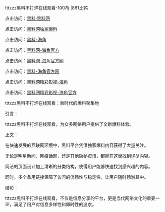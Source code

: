 tttzzz黑料不打烊在线观看-1007lj |881比鸭

点击访问：<a href="https://heiliaolvzlu3.pages.dev">黑料·黑料网</a>

点击访问：<a href="https://heiliaoyvnrda.pages.dev">黑料网独家爆料</a>

点击访问：<a href="https://heiliaoryrhyu.pages.dev">黑料-海角</a>

点击访问：<a href="https://heiliaokof3cy.pages.dev">黑料网-海角官方</a>

点击访问：<a href="https://heiliaox6jgh3.pages.dev">黑料网-海角官方网</a>

点击访问：<a href="https://heiliao3gvg9x.pages.dev">黑料-海角官方网</a>

点击访问：<a href="https://heiliaoxfe5rb.pages.dev">黑料网精彩影视-海角</a>

点击访问：<a href="https://heiliaoubleqx.pages.dev">黑料网精彩影视-海角官方</a>

tttzzz黑料不打烊在线观看：新时代的爆料聚集地

引言：

tttzzz黑料不打烊在线观看，为众多网络用户提供了全新爆料体验。

正文：

在快速发展的互联网环境中，黑料平台凭借独家爆料内容获得了大量关注。

无论是明星新闻、网络话题，还是其他隐秘资讯，都能在这里找到详尽内容。

简洁的页面设计加上清晰的分类结构，使得用户能够快速找到感兴趣的内容。

同时，多个备用链接保障了访问的流畅性与稳定性，让用户随时畅游其中。

结论：

tttzzz黑料不打烊在线观看，不仅是信息分享的平台，更是当代网络文化的重要一环，满足了用户对信息多样性和即时性的追求。
